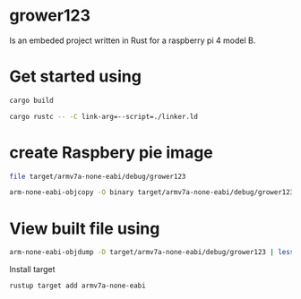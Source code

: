 # grower123
Is an embeded project written in Rust for a raspberry pi 4 model B.


# Get started using
<!-- TODO: update read me file -->
```bash
cargo build
```

```bash
cargo rustc -- -C link-arg=--script=./linker.ld
```

# create Raspbery pie image
```bash
file target/armv7a-none-eabi/debug/grower123
```

<!-- TODO: fix this command because I currently get command not found: arm-none-eabi-objcopy -->
<!-- /Applications/ArmGNUToolchain/12.3.rel1/arm-none-eabi/arm-none-eabi/bin/objcopy -->
```bash
arm-none-eabi-objcopy -O binary target/armv7a-none-eabi/debug/grower123 ./kernel7.img
```

# View built file using
```bash
arm-none-eabi-objdump -D target/armv7a-none-eabi/debug/grower123 | less
```

Install target
```
rustup target add armv7a-none-eabi
```
